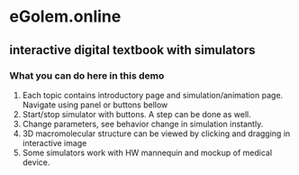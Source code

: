 <div class="w3-center">

# eGolem.online
## interactive digital textbook with simulators

</div>

### What you can do here in this demo
1. Each topic contains introductory page and simulation/animation page. Navigate using panel or buttons bellow
2. Start/stop simulator with buttons. A step can be done as well.
3. Change parameters, see behavior change in simulation instantly.
4. 3D macromolecular structure can be viewed by clicking and dragging in interactive image
5. Some simulators work with HW mannequin and mockup of medical device.

<bdl-carousel images="navigationleft.gif|navigationbottom.gif|simulatorstartstop.gif|3dstructure.gif" infos="Each topic contains introductory page and simulation/animation page. Navigate using panel| Got to previous or next page using buttons below each page. | Start/stop simulator with buttons. A step can be done as well|3D macromolecular structure can be viewed by clicking and dragging in interactive image" interval="20"></bdl-carousel>

